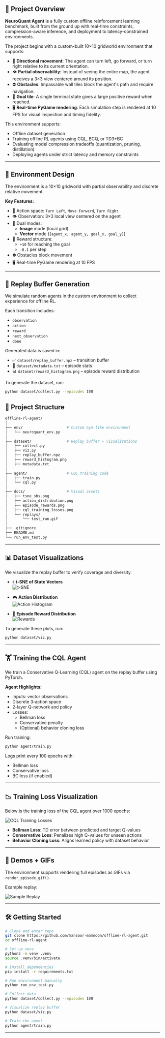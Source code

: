 ## 🚀 Project Overview

**NeuroQuant Agent** is a fully custom offline reinforcement learning benchmark, built from the ground up with real-time constraints, compression-aware inference, and deployment to latency-constrained environments.

The project begins with a custom-built 10×10 gridworld environment that supports:

- 🔁 **Directional movement**: The agent can turn left, go forward, or turn right relative to its current orientation.
- 👁️ **Partial observability**: Instead of seeing the entire map, the agent receives a 3×3 view centered around its position.
- ⛔ **Obstacles**: Impassable wall tiles block the agent's path and require navigation.
- 🎯 **Goal tile**: A single terminal state gives a large positive reward when reached.
- 🖥️ **Real-time PyGame rendering**: Each simulation step is rendered at 10 FPS for visual inspection and timing fidelity.

This environment supports:
- Offline dataset generation
- Training offline RL agents using CQL, BCQ, or TD3+BC
- Evaluating model compression tradeoffs (quantization, pruning, distillation)
- Deploying agents under strict latency and memory constraints

---

## 🧠 Environment Design

The environment is a 10×10 gridworld with partial observability and discrete relative movement.

**Key Features:**
- 🔁 Action space: `Turn Left`, `Move Forward`, `Turn Right`
- 👁️ Observation: 3×3 local view centered on the agent
- 🔢 Dual modes:
  - **Image** mode (local grid)
  - **Vector** mode (`[agent_x, agent_y, goal_x, goal_y]`)
- 🎯 Reward structure:
  - `+10` for reaching the goal
  - `-0.1` per step
- ⛔ Obstacles block movement
- 🖥️ Real-time PyGame rendering at 10 FPS

---

## 🧠 Replay Buffer Generation

We simulate random agents in the custom environment to collect experience for offline RL.

Each transition includes:
- `observation`
- `action`
- `reward`
- `next_observation`
- `done`

Generated data is saved in:
- ✅ `dataset/replay_buffer.npz` – transition buffer
- 📝 `dataset/metadata.txt` – episode stats
- 📊 `dataset/reward_histogram.png` – episode reward distribution

To generate the dataset, run:

```bash
python dataset/collect.py --episodes 100

```

## 📁 Project Structure

```bash
offline-rl-agent/
│
├── env/                    # Custom Gym-like environment
│   └── neuroquant_env.py
│
├── dataset/                # Replay buffer + visualizations
│   ├── collect.py
│   ├── viz.py
│   ├── replay_buffer.npz
│   ├── reward_histogram.png
│   ├── metadata.txt
│
├── agent/                  # CQL training code
│   ├── train.py
│   └── cql.py
│
├── docs/                   # Visual assets
│   ├── tsne_obs.png
│   ├── action_distribution.png
│   ├── episode_rewards.png
│   ├── cql_training_losses.png
│   └── replays/
│       └── test_run.gif
│
├── .gitignore
├── README.md
└── run_env_test.py
```

---

## 📊 Dataset Visualizations

We visualize the replay buffer to verify coverage and diversity.

- 🌀 **t-SNE of State Vectors**  
  ![t-SNE](docs/plots/tsne_obs.png)

- 🎮 **Action Distribution**  
  ![Action Histogram](docs/plots/action_distribution.png)

- 🎯 **Episode Reward Distribution**  
  ![Rewards](docs/plots/episode_rewards.png)

To generate these plots, run:

```bash
python dataset/viz.py

```

---

## 🏋️ Training the CQL Agent

We train a Conservative Q-Learning (CQL) agent on the replay buffer using PyTorch.

**Agent Highlights:**
- Inputs: vector observations
- Discrete 3-action space
- 2-layer Q-network and policy
- Losses:
  - Bellman loss
  - Conservative penalty
  - (Optional) behavior cloning loss

Run training:

```bash
python agent/train.py
```

Logs print every 100 epochs with:
- Bellman loss
- Conservative loss
- BC loss (if enabled)

---

## 📉 Training Loss Visualization

Below is the training loss of the CQL agent over 1000 epochs:

![CQL Training Losses](docs/cql_training_losses.png)

- **Bellman Loss**: TD error between predicted and target Q-values
- **Conservative Loss**: Penalizes high Q-values for unseen actions
- **Behavior Cloning Loss**: Aligns learned policy with dataset behavior

---

## 🎥 Demos + GIFs

The environment supports rendering full episodes as GIFs via `render_episode_gif()`.

Example replay:

![Sample Replay](docs/replays/test_run.gif)

---

## 🛠️ Getting Started

```bash
# Clone and enter repo
git clone https://github.com/mansoor-mamnoon/offline-rl-agent.git
cd offline-rl-agent

# Set up venv
python3 -m venv .venv
source .venv/bin/activate

# Install dependencies
pip install -r requirements.txt

# Run environment manually
python run_env_test.py

# Collect data
python dataset/collect.py --episodes 100

# Visualize replay buffer
python dataset/viz.py

# Train the agent
python agent/train.py
```

---




